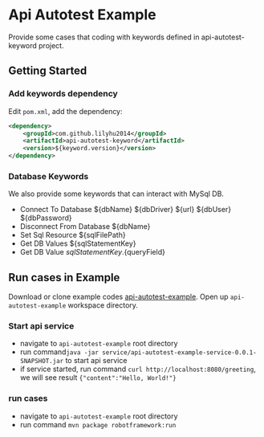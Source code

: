 # Api Autotest Example
Provide some cases that coding with keywords defined in api-autotest-keyword project.

## Getting Started
### Add keywords dependency
Edit `pom.xml`, add the dependency:
```xml
<dependency>
	<groupId>com.github.lilyhu2014</groupId>
	<artifactId>api-autotest-keyword</artifactId>
	<version>${keyword.version}</version>
</dependency>
```
### Database Keywords
We also provide some keywords that can interact with MySql DB.
- Connect To Database   ${dbName}   ${dbDriver}  ${url}    ${dbUser}    ${dbPassword}
- Disconnect From Database   ${dbName}
- Set Sql Resource   ${sqlFilePath}
- Get DB Values  ${sqlStatementKey}
- Get DB Value  ${sqlStatementKey}.${queryField}

## Run cases in Example
Download or clone example codes [api-autotest-example](.).
Open up `api-autotest-example` workspace directory.

### Start api service
- navigate to `api-autotest-example` root directory
- run command`java -jar service/api-autotest-example-service-0.0.1-SNAPSHOT.jar` to start api service
- if service started, run command `curl http://localhost:8080/greeting`, we will see result `{"content":"Hello, World!"}`

### run cases
- navigate to `api-autotest-example` root directory
- run command `mvn package robotframework:run`